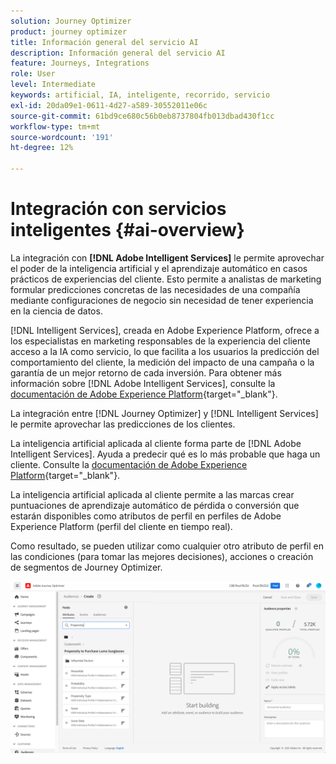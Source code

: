 ```yaml
---
solution: Journey Optimizer
product: journey optimizer
title: Información general del servicio AI
description: Información general del servicio AI
feature: Journeys, Integrations
role: User
level: Intermediate
keywords: artificial, IA, inteligente, recorrido, servicio
exl-id: 20da09e1-0611-4d27-a589-30552011e06c
source-git-commit: 61bd9ce680c56b0eb8737804fb013dbad430f1cc
workflow-type: tm+mt
source-wordcount: '191'
ht-degree: 12%

---
```


# Integración con servicios inteligentes {#ai-overview}

La integración con **[!DNL Adobe Intelligent Services]** le permite aprovechar el poder de la inteligencia artificial y el aprendizaje automático en casos prácticos de experiencias del cliente. Esto permite a analistas de marketing formular predicciones concretas de las necesidades de una compañía mediante configuraciones de negocio sin necesidad de tener experiencia en la ciencia de datos.

[!DNL Intelligent Services], creada en Adobe Experience Platform, ofrece a los especialistas en marketing responsables de la experiencia del cliente acceso a la IA como servicio, lo que facilita a los usuarios la predicción del comportamiento del cliente, la medición del impacto de una campaña o la garantía de un mejor retorno de cada inversión. Para obtener más información sobre [!DNL Adobe Intelligent Services], consulte la [documentación de Adobe Experience Platform](https://experienceleague.adobe.com/docs/experience-platform/intelligent-services/home.html){target="_blank"}.

La integración entre [!DNL Journey Optimizer] y [!DNL Intelligent Services] le permite aprovechar las predicciones de los clientes.

La inteligencia artificial aplicada al cliente forma parte de [!DNL Adobe Intelligent Services]. Ayuda a predecir qué es lo más probable que haga un cliente. Consulte la [documentación de Adobe Experience Platform](https://experienceleague.adobe.com/docs/experience-platform/intelligent-services/customer-ai/overview.html){target="_blank"}.

La inteligencia artificial aplicada al cliente permite a las marcas crear puntuaciones de aprendizaje automático de pérdida o conversión que estarán disponibles como atributos de perfil en perfiles de Adobe Experience Platform (perfil del cliente en tiempo real).

Como resultado, se pueden utilizar como cualquier otro atributo de perfil en las condiciones (para tomar las mejores decisiones), acciones o creación de segmentos de Journey Optimizer.

![](assets/customer-ai.png)
